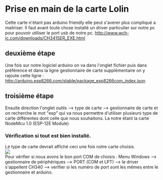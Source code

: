 # Prise en main de la carte Lolin

Cette carte n'étant pas arduino friendly elle peut s'averer plus compliqué a maitriser. Il faut avant toute chose installé un driver particulier sur notre pc pour pouvoir utiliser le port usb de notre pc.
http://www.wch-ic.com/downloads/CH341SER_EXE.html

## deuxième étape
 
Une fois sur notre logiciel arduino on va dans l'onglet fichier puis dans préférence et dans la ligne gestionnaire de carte supplémentaire on y rajoute cette ligne : 
http://arduino.esp8266.com/stable/package_esp8266com_index.json 

## troisième étape 

Ensuite direction l'onglet outils --> type de carte --> gestionnaire de carte et on recherche le mot "esp" qui va nous permettre d'utiliser plusieurs type de carte différentes dont celle que nous souhaitons.
La notre étant la carte NodeMcu 1.0 (ESP-12E Module)

### Vérification si tout est bien installé. 
Le type de carte devrait affiché ceci une fois notre carte choisis. <br>
![](https://i.imgur.com/l7Suz4i.jpg) <br>
Pour vérifier si nous avons le bon port COM de choisis : 
Menu Windows --> gestionnaire de périphériques --> PORT (COM et LPT) --> le driver s'appellent CH340 --> verifier si les numéro de port sont les mêmes entre le gestionnaire et arduino.
